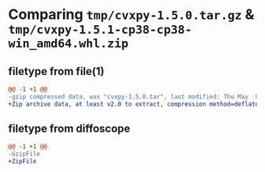 # Comparing `tmp/cvxpy-1.5.0.tar.gz` & `tmp/cvxpy-1.5.1-cp38-cp38-win_amd64.whl.zip`

## filetype from file(1)

```diff
@@ -1 +1 @@
-gzip compressed data, was "cvxpy-1.5.0.tar", last modified: Thu May  9 04:48:07 2024, max compression
+Zip archive data, at least v2.0 to extract, compression method=deflate
```

## filetype from diffoscope

```diff
@@ -1 +1 @@
-GzipFile
+ZipFile
```

